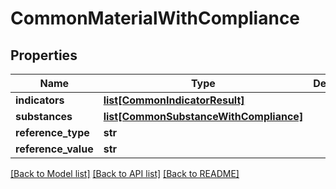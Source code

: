 # CommonMaterialWithCompliance

## Properties
Name | Type | Description | Notes
------------ | ------------- | ------------- | -------------
**indicators** | [**list[CommonIndicatorResult]**](CommonIndicatorResult.md) |  | [optional] 
**substances** | [**list[CommonSubstanceWithCompliance]**](CommonSubstanceWithCompliance.md) |  | [optional] 
**reference_type** | **str** |  | [optional] 
**reference_value** | **str** |  | [optional] 

[[Back to Model list]](../README.md#documentation-for-models) [[Back to API list]](../README.md#documentation-for-api-endpoints) [[Back to README]](../README.md)


